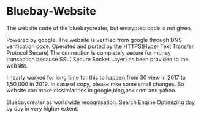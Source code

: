 # Bluebay-Website
The website code of the bluebaycreater, but encrypted code is not given.

Powered by google. The website is verified from google through DNS verification code.
Operated and ported by the HTTPS(Hyper Text Transfer Protocol Secure)
The connection is completely secure for money transaction because SSL( Secure Socket Layer) as been provided to the website.

I nearly worked for long time for this to happen,from 30 view in 2017 to 1,50,000 in 2019.
In case of copy, please mke some small changes. So website can make dissimlarities in google,bing,ask.com and yahoo.


Bluebaycreater as worldwide recognisation.
Search Engine Optimizing day by day in very higher extent.

